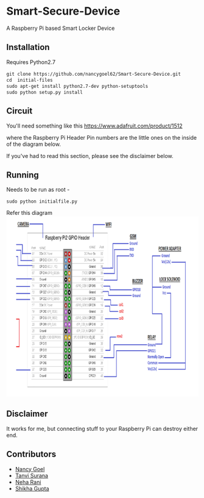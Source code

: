 Smart-Secure-Device
======================

A Raspberry Pi based Smart Locker Device

Installation
------------

Requires Python2.7

    git clone https://github.com/nancygoel62/Smart-Secure-Device.git
    cd  initial-files
    sudo apt-get install python2.7-dev python-setuptools
    sudo python setup.py install
    
Circuit
-------

You'll need something like this https://www.adafruit.com/product/1512

where the Raspberry Pi Header Pin numbers are the little ones on the inside of the diagram below.

If you've had to read this section, please see the disclaimer below.

Running
-------

Needs to be run as root - 

    sudo python initialfile.py
    
Refer this diagram ![](https://github.com/nancygoel62/Smart-Secure-Device/raw/master/circuit.png)

Disclaimer
----------

It works for me, but connecting stuff to your Raspberry Pi can destroy either end. 

Contributors 
------------
 + [Nancy Goel](https://github.com/nancygoel62)
 + [Tanvi Surana](https://github.com/tanvisurana20)
 + [Neha Rani](https://github.com/rneha725)
 + [Shikha Gupta](https://github.com/shikhagupta3695)


 


